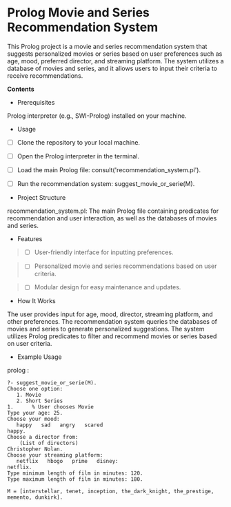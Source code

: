 # Prolog Movie and Series Recommendation System

This Prolog project is a movie and series recommendation system that suggests personalized movies or series based on user preferences such as age, mood, preferred director, and streaming platform. The system utilizes a database of movies and series, and it allows users to input their criteria to receive recommendations.

**Contents**


- Prerequisites

Prolog interpreter (e.g., SWI-Prolog) installed on your machine.

- Usage

- [ ] Clone the repository to your local machine.

- [ ] Open the Prolog interpreter in the terminal.

- [ ] Load the main Prolog file: consult('recommendation_system.pl').

- [ ] Run the recommendation system: suggest_movie_or_serie(M).

- Project Structure

recommendation_system.pl: The main Prolog file containing predicates for recommendation and user interaction, as well as the databases of movies and series.

- Features

> - [ ]  User-friendly interface for inputting preferences.

> - [ ] Personalized movie and series recommendations based on user criteria.

> - [ ] Modular design for easy maintenance and updates.


- How It Works

The user provides input for age, mood, director, streaming platform, and other preferences.
The recommendation system queries the databases of movies and series to generate personalized suggestions.
The system utilizes Prolog predicates to filter and recommend movies or series based on user criteria.

- Example Usage

prolog :




```
?- suggest_movie_or_serie(M).
Choose one option:
   1. Movie
   2. Short Series
1.      % User chooses Movie
Type your age: 25.
Choose your mood:
   happy   sad   angry   scared
happy.
Choose a director from:
    (List of directors)
Christopher Nolan.
Choose your streaming platform:
   netflix   hbogo   prime   disney:
netflix.
Type minimum length of film in minutes: 120.
Type maximum length of film in minutes: 180.

M = [interstellar, tenet, inception, the_dark_knight, the_prestige, memento, dunkirk].
```
